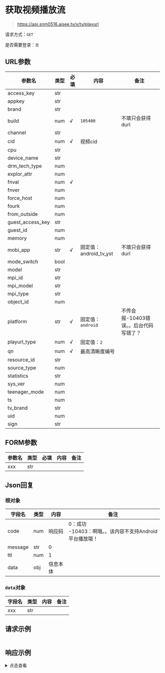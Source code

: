 # 获取视频播放流

> https://api.snm0516.aisee.tv/x/tv/playurl

请求方式：`GET`

是否需要登录：`否`

## URL参数

| 参数名              | 类型   | 必填  | 内容                 | 备注                     |
|------------------|------|-----|--------------------|------------------------|
| access_key       | str  |     |                    |                        |
| appkey           | str  |     |                    |                        |
| brand            | str  |     |                    |                        |
| build            | num  | √   | `105400`           | 不填只会获得durl             |
| channel          | str  |     |                    |                        |
| cid              | num  | √   | 视频cid              |                        |
| cpu              | str  |     |                    |                        |
| device_name      | str  |     |                    |                        |
| drm_tech_type    | num  |     |                    |                        |
| explor_attr      | num  |     |                    |                        |
| fnval            | num  | √   |                    |                        |
| fnver            | num  |     |                    |                        |
| force_host       | num  |     |                    |                        |
| fourk            | num  |     |                    |                        |
| from_outside     | num  |     |                    |                        |
| guest_access_key | str  |     |                    |                        |
| guest_id         | num  |     |                    |                        |
| memory           | num  |     |                    |                        |
| mobi_app         | str  | √   | 固定值：android_tv_yst | 不填只会获得durl             |
| mode_switch      | bool |     |                    |                        |
| model            | str  |     |                    |                        |
| mpi_id           | str  |     |                    |                        |
| mpi_model        | str  |     |                    |                        |
| mpi_type         | str  |     |                    |                        |
| object_id        | num  |     |                    |                        |
| platform         | str  | √   | 固定值：`android`      | 不传会报-10403错误。。后台代码写错了？ |
| playurl_type     | num  | √   | 固定值：`2`            |                        |
| qn               | num  | √   | 最高清晰度编号            |                        |
| resource_id      | str  |     |                    |                        |
| source_type      | num  |     |                    |                        |
| statistics       | str  |     |                    |                        |
| sys_ver          | num  |     |                    |                        |
| teenager_mode    | num  |     |                    |                        |
| ts               | num  |     |                    |                        |
| tv_brand         | str  |     |                    |                        |
| uid              | num  |     |                    |                        |
| sign             | str  |     |                    |                        |

## FORM参数

| 参数名 | 类型  | 必填  | 内容  | 备注  |
|-----|-----|-----|-----|-----|
| xxx | str |     |     |     |

## Json回复

### 根对象

| 字段名     | 类型  | 内容   | 备注                                      |
|---------|-----|------|-----------------------------------------|
| code    | num | 响应码  | 0：成功<br/>-10403：啊哦。。该内容不支持Android平台播放哦！ |
| message | str | 0    |                                         |
| ttl     | num | 1    |                                         |
| data    | obj | 信息本体 |                                         |

### `data`对象

| 字段名 | 类型  | 内容  | 备注  |
|-----|-----|-----|-----|
| xxx | str |     |     |

## 请求示例

```shell

```

## 响应示例

<details>
<summary>点击查看</summary>

```json

```
</details>